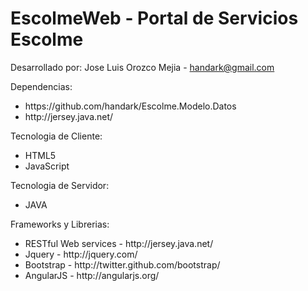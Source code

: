 EscolmeWeb - Portal de Servicios Escolme
=========================================

Desarrollado por: Jose Luis Orozco Mejia - <a href="mailto:handark@gmail.com" >handark@gmail.com</a>

Dependencias: 
  <ul>
    <li>https://github.com/handark/Escolme.Modelo.Datos</li>
    <li>http://jersey.java.net/</li>
  </ul>

Tecnologia de Cliente:
  <ul>
    <li>HTML5</li>
    <li>JavaScript</li>
  </ul>
  
Tecnologia de Servidor:
  <ul><li>JAVA</li></ul>    

Frameworks y Librerias:
  <ul> 
    <li>RESTful Web services - http://jersey.java.net/</li>
    <li>Jquery - http://jquery.com/</li>
    <li>Bootstrap - http://twitter.github.com/bootstrap/</li>
    <li>AngularJS - http://angularjs.org/</li>
  </ul>   

  <script src="//ajax.googleapis.com/ajax/libs/jquery/1.8.2/jquery.min.js"></script>
  <script src="//ajax.googleapis.com/ajax/libs/jqueryui/1.8.23/jquery-ui.min.js"></script>




